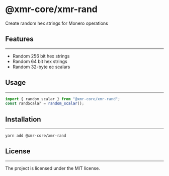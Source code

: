 # @xmr-core/xmr-rand

Create random hex strings for Monero operations

## Features

---

-   Random 256 bit hex strings
-   Random 64 bit hex strings
-   Random 32-byte ec scalars

## Usage

---

```ts
import { random_scalar } from "@xmr-core/xmr-rand";
const randScalar = random_scalar();
```

## Installation

---

```sh
yarn add @xmr-core/xmr-rand
```

## License

---

The project is licensed under the MIT license.
